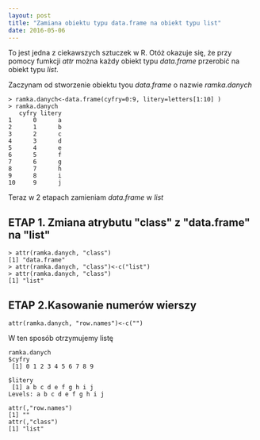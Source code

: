 ```yaml
---
layout: post
title: "Zamiana obiektu typu data.frame na obiekt typu list"
date: 2016-05-06
---
```


To jest jedna z ciekawszych sztuczek w R. Otóż okazuje się, że przy pomocy fumkcji _attr_ można każdy obiekt typu _data.frame_ przerobić na obiekt typu _list_. 

Zaczynam od stworzenie obiektu tyou _data.frame_ o nazwie _ramka.danych_

```
> ramka.danych<-data.frame(cyfry=0:9, litery=letters[1:10] )
> ramka.danych
   cyfry litery
1      0      a
2      1      b
3      2      c
4      3      d
5      4      e
6      5      f
7      6      g
8      7      h
9      8      i
10     9      j
```

Teraz w 2 etapach zamieniam _data.frame_ w _list_

## ETAP 1. Zmiana atrybutu "class" z "data.frame" na "list"

```
> attr(ramka.danych, "class")
[1] "data.frame"
> attr(ramka.danych, "class")<-c("list")
> attr(ramka.danych, "class")
[1] "list"
```

## ETAP 2.Kasowanie numerów wierszy

```
attr(ramka.danych, "row.names")<-c("")
```

W ten sposób otrzymujemy listę

```
ramka.danych
$cyfry
 [1] 0 1 2 3 4 5 6 7 8 9

$litery
 [1] a b c d e f g h i j
Levels: a b c d e f g h i j

attr(,"row.names")
[1] ""
attr(,"class")
[1] "list"
```

